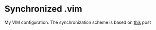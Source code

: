 Synchronized .vim
=================
My VIM configuration. The synchronization scheme is based on
[this](http://vimcasts.org/episodes/synchronizing-plugins-with-git-submodules-and-pathogen/) post
